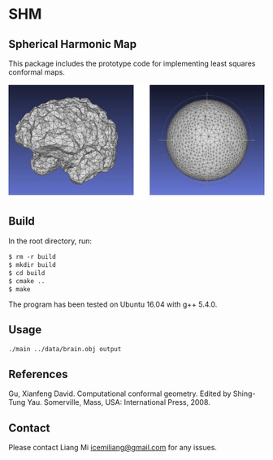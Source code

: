 # SHM
## Spherical Harmonic Map

This package includes the prototype code for implementing least squares conformal maps.

![alt text](data/brain.jpg?raw=true "Spherical harmonic map")

## Build


In the root directory, run:
```
$ rm -r build
$ mkdir build
$ cd build
$ cmake ..
$ make
```

The program has been tested on Ubuntu 16.04 with g++ 5.4.0.

## Usage
```
./main ../data/brain.obj output
```

## References
Gu, Xianfeng David. Computational conformal geometry. Edited by Shing-Tung Yau. Somerville, Mass, USA: International Press, 2008.

## Contact
Please contact Liang Mi icemiliang@gmail.com for any issues. 
